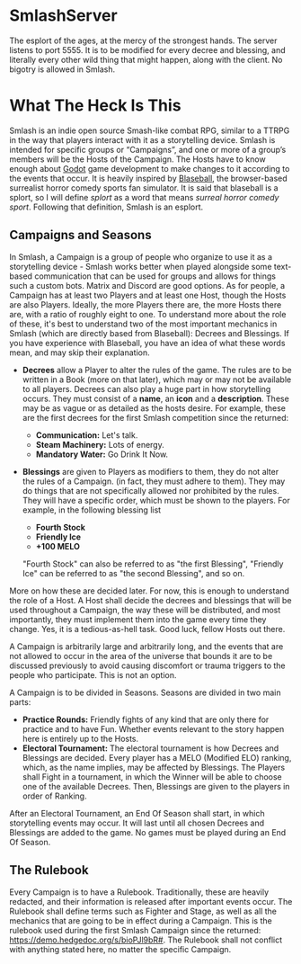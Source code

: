 # SmlashServer
The esplort of the ages, at the mercy of the strongest hands. The server listens to port 5555. It is to be modified for every decree and blessing, and literally every other wild thing that might happen, along with the client. No bigotry is allowed in Smlash.

# What The Heck Is This

Smlash is an indie open source Smash-like combat RPG, similar to a TTRPG in the way that players interact with it as a storytelling device. Smlash is intended for specific groups or “Campaigns”, and one or more of a group’s members will be the Hosts of the Campaign. The Hosts have to know enough about [Godot](godotengine.org) game development to make changes to it according to the events that occur. It is heavily inspired by [Blaseball](blaseball.com), the browser-based surrealist horror comedy sports fan simulator. It is said that blaseball is a splort, so I will define *splort* as a word that means *surreal horror comedy sport*. Following that definition, Smlash is an esplort.

## Campaigns and Seasons

In Smlash, a Campaign is a group of people who organize to use it as a storytelling device - Smlash works better when played alongside some text-based communication that can be used for groups and allows for things such a custom bots. Matrix and Discord are good options. As for people, a Campaign has at least two Players and at least one Host, though the Hosts are also Players. Ideally, the more Players there are, the more Hosts there are, with a ratio of roughly eight to one. To understand more about the role of these, it's best to understand two of the most important mechanics in Smlash (which are directly based from Blaseball): Decrees and Blessings. If you have experience with Blaseball, you have an idea of what these words mean, and may skip their explanation.

- **Decrees** allow a Player to alter the rules of the game. The rules are to be written in a Book (more on that later), which may or may not be available to all players. Decrees can also play a huge part in how storytelling occurs. They must consist of a **name**, an **icon** and a **description**. These may be as vague or as detailed as the hosts desire. For example, these are the first decrees for the first Smlash competition since the returned:

  - **Communication:** Let's talk.
  - **Steam Machinery:** Lots of energy.
  - **Mandatory Water:** Go Drink It Now.

- **Blessings** are given to Players as modifiers to them, they do not alter the rules of a Campaign. (in fact, they must adhere to them). They may do things that are not specifically allowed nor prohibited by the rules. They will have a specific order, which must be shown to the players. For example, in the following blessing list

  - **Fourth Stock**
  - **Friendly Ice**
  - **+100 MELO**

  "Fourth Stock" can also be referred to as "the first Blessing", "Friendly Ice" can be referred to as "the second Blessing", and so on.

More on how these are decided later. For now, this is enough to understand the role of a Host. A Host shall decide the decrees and blessings that will be used throughout a Campaign, the way these will be distributed, and most importantly, they must implement them into the game every time they change. Yes, it is a tedious-as-hell task. Good luck, fellow Hosts out there.

A Campaign is arbitrarily large and arbitrarily long, and the events that are not allowed to occur in the area of the universe that bounds it are to be discussed previously to avoid causing discomfort or trauma triggers to the people who participate. This is not an option.

A Campaign is to be divided in Seasons. Seasons are divided in two main parts:

- **Practice Rounds:** Friendly fights of any kind that are only there for practice and to have Fun. Whether events relevant to the story happen here is entirely up to the Hosts.
- **Electoral Tournament:** The electoral tournament is how Decrees and Blessings are decided. Every player has a MELO (Modified ELO) ranking, which, as the name implies, may be affected by Blessings. The Players shall Fight in a tournament, in which the Winner will be able to choose one of the available Decrees. Then, Blessings are given to the players in order of Ranking.

After an Electoral Tournament, an End Of Season shall start, in which storytelling events may occur. It will last until all chosen Decrees and Blessings are added to the game. No games must be played during an End Of Season.

## The Rulebook

Every Campaign is to have a Rulebook. Traditionally, these are heavily redacted, and their information is released after important events occur. The Rulebook shall define terms such as Fighter and Stage, as well as all the mechanics that are going to be in effect during a Campaign. This is the rulebook used during the first Smlash Campaign since the returned: https://demo.hedgedoc.org/s/bioPJl9bR#. The Rulebook shall not conflict with anything stated here, no matter the specific Campaign.





